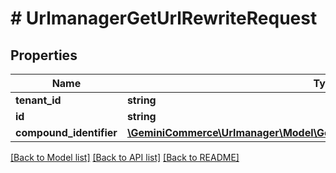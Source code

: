 # # UrlmanagerGetUrlRewriteRequest


## Properties


Name | Type | Description | Notes
------------ | ------------- | ------------- | -------------
**tenant_id**| **string** | Required.  | [optional]
**id**| **string** |   | [optional]
**compound_identifier**| [**\GeminiCommerce\Urlmanager\Model\GetUrlRewriteRequestCompoundIdentifier**](GetUrlRewriteRequestCompoundIdentifier.md) |   | [optional]


[[Back to Model list]](../../README.md#models) [[Back to API list]](../../README.md#endpoints) [[Back to README]](../../README.md)